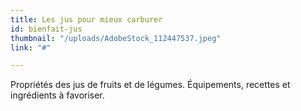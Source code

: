 ```yaml
---
title: Les jus pour mieux carburer
id: bienfait-jus
thumbnail: "/uploads/AdobeStock_112447537.jpeg"
link: "#"

---
```

Propriétés des jus de fruits et de légumes. Équipements, recettes et ingrédients à favoriser.